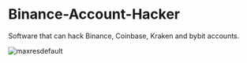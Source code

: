 # Binance-Account-Hacker
Software that can hack Binance, Coinbase, Kraken and bybit accounts.

![maxresdefault](https://github.com/dumbex6/Binance-Account-Hacker/assets/78320163/b22087e0-c078-4edf-a8bf-555fe4dc5804)

